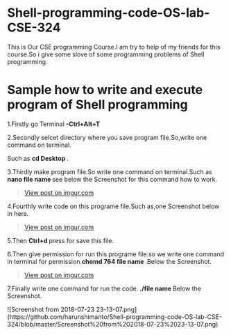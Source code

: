 # Shell-programming-code-OS-lab-CSE-324
This is Our CSE programming Course.I am try to help of my friends for this course.So i give some slove of some programming problems of Shell programming.
# Sample how to write and execute program of Shell programming
1.Firstly go Terminal <b> -Ctrl+Alt+T </b>
<p>2.Secondly selcet directory where you save program file.So,write one command on terminal.</p>
Such as <b> cd Desktop </b>.
<p>3.Thirdly make program file.So write one command on terminal.Such as <b> nano file name </b> see below the Screenshot for this command how to work.</p>
<blockquote class="imgur-embed-pub" lang="en" data-id="pDfcxDg"><a href="//imgur.com/pDfcxDg">View post on imgur.com</a></blockquote><script async src="//s.imgur.com/min/embed.js" charset="utf-8"></script>
<p>4.Fourthly write code on this programe file.Such as,one Screenshot below in here.</p>
<blockquote class="imgur-embed-pub" lang="en" data-id="hKEXCCW"><a href="//imgur.com/hKEXCCW">View post on imgur.com</a></blockquote><script async src="//s.imgur.com/min/embed.js" charset="utf-8"></script>
<p>5.Then <b> Ctrl+d </b> press for save this file.</p>
<p>6.Then give permission for run this programe file.so we write one command in terminal for permission.<b>chomd 764 file name </b>.Below the Screenshot.</p>
<blockquote class="imgur-embed-pub" lang="en" data-id="pDfcxDg"><a href="//imgur.com/pDfcxDg">View post on imgur.com</a></blockquote><script async src="//s.imgur.com/min/embed.js" charset="utf-8"></script>
<p>7.Finally write one command for run the code.<b> ./file name </b>Below the Screenshot.</p>
![Screenshot from 2018-07-23 23-13-07.png](https://github.com/harunshimanto/Shell-programming-code-OS-lab-CSE-324/blob/master/Screenshot%20from%202018-07-23%2023-13-07.png)
